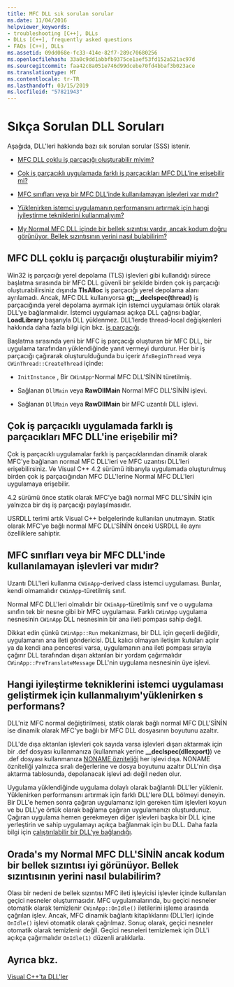 ```yaml
---
title: MFC DLL sık sorulan sorular
ms.date: 11/04/2016
helpviewer_keywords:
- troubleshooting [C++], DLLs
- DLLs [C++], frequently asked questions
- FAQs [C++], DLLs
ms.assetid: 09dd068e-fc33-414e-82f7-289c70680256
ms.openlocfilehash: 33a0c9dd1abbfb9375ce1aef53fd152a521ac97d
ms.sourcegitcommit: faa42c8a051e746d99dcebe70fd4bbaf3b023ace
ms.translationtype: MT
ms.contentlocale: tr-TR
ms.lasthandoff: 03/15/2019
ms.locfileid: "57821943"
---
```

# <a name="dll-frequently-asked-questions"></a>Sıkça Sorulan DLL Soruları

Aşağıda, DLL'leri hakkında bazı sık sorulan sorular (SSS) istenir.

- [MFC DLL çoklu iş parçacığı oluşturabilir miyim?](#mfc_multithreaded_1)

- [Çok iş parçacıklı uygulamada farklı iş parçacıkları MFC DLL'ine erişebilir mi?](#mfc_multithreaded_2)

- [MFC sınıfları veya bir MFC DLL'inde kullanılamayan işlevleri var mıdır?](#mfc_prohibited_classes)

- [Yüklenirken istemci uygulamanın performansını artırmak için hangi iyileştirme tekniklerini kullanmalıyım?](#mfc_optimization)

- [My Normal MFC DLL içinde bir bellek sızıntısı vardır, ancak kodum doğru görünüyor. Bellek sızıntısının yerini nasıl bulabilirim?](#memory_leak)

## <a name="mfc_multithreaded_1"></a> MFC DLL çoklu iş parçacığı oluşturabilir miyim?

Win32 iş parçacığı yerel depolama (TLS) işlevleri gibi kullandığı sürece başlatma sırasında bir MFC DLL güvenli bir şekilde birden çok iş parçacığı oluşturabilirsiniz dışında **TlsAlloc** iş parçacığı yerel depolama alanı ayrılamadı. Ancak, MFC DLL kullanıyorsa **gt;__declspec(thread)** iş parçacığında yerel depolama ayırmak için istemci uygulaması örtük olarak DLL'ye bağlanmalıdır. İstemci uygulaması açıkça DLL çağrısı bağlar, **LoadLibrary** başarıyla DLL yüklenmez. DLL'lerde thread-local değişkenleri hakkında daha fazla bilgi için bkz. [iş parçacığı](../cpp/thread.md).

Başlatma sırasında yeni bir MFC iş parçacığı oluşturan bir MFC DLL, bir uygulama tarafından yüklendiğinde yanıt vermeyi durdurur. Her bir iş parçacığı çağırarak oluşturulduğunda bu içerir `AfxBeginThread` veya `CWinThread::CreateThread` içinde:

- `InitInstance` , Bir `CWinApp`-Normal MFC DLL'SİNİN türetilmiş.

- Sağlanan `DllMain` veya **RawDllMain** Normal MFC DLL'SİNİN işlevi.

- Sağlanan `DllMain` veya **RawDllMain** bir MFC uzantılı DLL işlevi.

## <a name="mfc_multithreaded_2"></a> Çok iş parçacıklı uygulamada farklı iş parçacıkları MFC DLL'ine erişebilir mi?

Çok iş parçacıklı uygulamalar farklı iş parçacıklarından dinamik olarak MFC'ye bağlanan normal MFC DLL'leri ve MFC uzantısı DLL'leri erişebilirsiniz. Ve Visual C++ 4.2 sürümü itibarıyla uygulamada oluşturulmuş birden çok iş parçacığından MFC DLL'lerine Normal MFC DLL'leri uygulamaya erişebilir.

4.2 sürümü önce statik olarak MFC'ye bağlı normal MFC DLL'SİNİN için yalnızca bir dış iş parçacığı paylaşılmasıdır.

USRDLL terimi artık Visual C++ belgelerinde kullanılan unutmayın. Statik olarak MFC'ye bağlı normal MFC DLL'SİNİN önceki USRDLL ile aynı özelliklere sahiptir.

## <a name="mfc_prohibited_classes"></a> MFC sınıfları veya bir MFC DLL'inde kullanılamayan işlevleri var mıdır?

Uzantı DLL'leri kullanma `CWinApp`-derived class istemci uygulaması. Bunlar, kendi olmamalıdır `CWinApp`-türetilmiş sınıf.

Normal MFC DLL'leri olmalıdır bir `CWinApp`-türetilmiş sınıf ve o uygulama sınıfın tek bir nesne gibi bir MFC uygulaması. Farklı `CWinApp` uygulama nesnesinin `CWinApp` DLL nesnesinin bir ana ileti pompası sahip değil.

Dikkat edin çünkü `CWinApp::Run` mekanizması, bir DLL için geçerli değildir, uygulamanın ana ileti göndericisi. DLL kalıcı olmayan iletişim kutuları açılır ya da kendi ana penceresi varsa, uygulamanın ana ileti pompası sırayla çağırır DLL tarafından dışarı aktarılan bir yordam çağırmalıdır `CWinApp::PreTranslateMessage` DLL'nin uygulama nesnesinin üye işlevi.

## <a name="mfc_optimization"></a> Hangi iyileştirme tekniklerini istemci uygulaması geliştirmek için kullanmalıyım&#39;yüklenirken s performans?

DLL'niz MFC normal değiştirilmesi, statik olarak bağlı normal MFC DLL'SİNİN ise dinamik olarak MFC'ye bağlı bir MFC DLL dosyasının boyutunu azaltır.

DLL'de dışa aktarılan işlevleri çok sayıda varsa işlevleri dışarı aktarmak için bir .def dosyası kullanmanıza (kullanmak yerine **__declspec(dllexport)**) ve .def dosyası kullanmanıza [NONAME özniteliği](exporting-functions-from-a-dll-by-ordinal-rather-than-by-name.md) her işlevi dışa. NONAME özniteliği yalnızca sıralı değerlerine ve dosya boyutunu azaltır DLL'nin dışa aktarma tablosunda, depolanacak işlevi adı değil neden olur.

Uygulama yüklendiğinde uygulama dolaylı olarak bağlantılı DLL'ler yüklenir. Yüklenirken performansını artırmak için farklı DLL'lere DLL bölmeyi deneyin. Bir DLL'e hemen sonra çağıran uygulamanız için gereken tüm işlevleri koyun ve bu DLL'ye örtük olarak bağlama çağıran uygulamanızı oluşturdunuz. Çağıran uygulama hemen gerekmeyen diğer işlevleri başka bir DLL içine yerleştirin ve sahip uygulamayı açıkça bağlanmak için bu DLL. Daha fazla bilgi için [çalıştırılabilir bir DLL'ye bağlandığı](linking-an-executable-to-a-dll.md#determining-which-linking-method-to-use).

## <a name="memory_leak"></a> Orada&#39;s my Normal MFC DLL'SİNİN ancak kodum bir bellek sızıntısı iyi görünüyor. Bellek sızıntısının yerini nasıl bulabilirim?

Olası bir nedeni de bellek sızıntısı MFC ileti işleyicisi işlevler içinde kullanılan geçici nesneler oluşturmasıdır. MFC uygulamalarında, bu geçici nesneler otomatik olarak temizlenir `CWinApp::OnIdle()` iletilerini işleme arasında çağrılan işlev. Ancak, MFC dinamik bağlantı kitaplıklarını (DLL'ler) içinde `OnIdle()` işlevi otomatik olarak çağrılmaz. Sonuç olarak, geçici nesneler otomatik olarak temizlenir değil. Geçici nesneleri temizlemek için DLL'i açıkça çağırmalıdır `OnIdle(1)` düzenli aralıklarla.

## <a name="see-also"></a>Ayrıca bkz.

[Visual C++'ta DLL'ler](dlls-in-visual-cpp.md)
